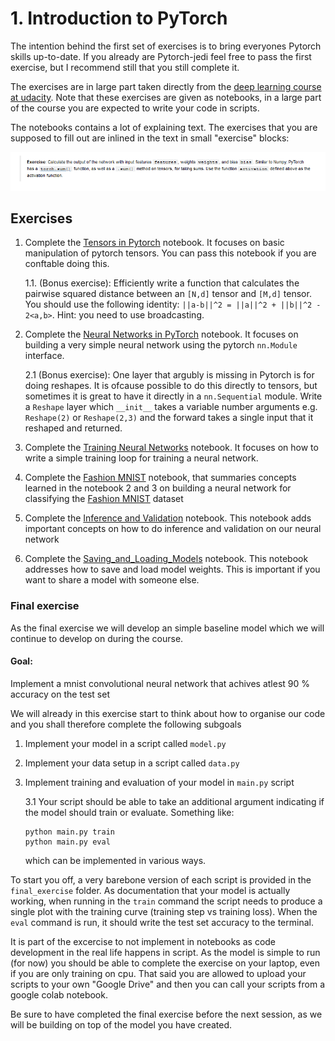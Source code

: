 # 1. Introduction to PyTorch

The intention behind the first set of exercises is to bring everyones 
Pytorch skills up-to-date. If you already are Pytorch-jedi feel free to
pass the first exercise, but I recommend still that you still complete it.

The exercises are in large part taken directly from the 
[deep learning course at udacity](https://github.com/udacity/deep-learning-v2-pytorch).
Note that these exercises are given as notebooks, in a large part of the course you
are expected to write your code in scripts.

The notebooks contains a lot of explaining text. The exercises that you are
supposed to fill out are inlined in the text in small "exercise" blocks:

![exercise](../figures/exercise.PNG)

## Exercises

1. Complete the [Tensors in Pytorch](1_Tensors_in_PyTorch.ipynb) notebook. It focuses on basic
   manipulation of pytorch tensors. You can pass this notebook if you are conftable doing this.
   
   1.1. (Bonus exercise): Efficiently write a function that calculates the pairwise squared distance
        between an `[N,d]` tensor and `[M,d]` tensor. You should use the following identity:
        ``` ||a-b||^2 = ||a||^2 + ||b||^2 - 2<a,b> ```. Hint: you need to use broadcasting.
   
2. Complete the [Neural Networks in PyTorch](2_Neural_Networks_in_PyTorch.ipynb) notebook. It focuses on 
   building a very simple neural network using the pytorch `nn.Module` interface.
   
   2.1 (Bonus exercise): One layer that argubly is missing in Pytorch is for doing reshapes.
       It is ofcause possible to do this directly to tensors, but sometimes it is great to
       have it directly in a `nn.Sequential` module. Write a `Reshape` layer which `__init__`
       takes a variable number arguments e.g. `Reshape(2)` or `Reshape(2,3)` and the forward
       takes a single input that it reshaped and returned.

3. Complete the [Training Neural Networks](3_Training_Neural_Networks.ipynb) notebook. It focuses on
   how to write a simple training loop for training a neural network.
   
4. Complete the [Fashion MNIST](4_Fashion_MNIST.ipynb) notebook, that summaries concepts learned in the
   notebook 2 and 3 on building a neural network for classifying the [Fashion MNIST](https://github.com/zalandoresearch/fashion-mnist) 
   dataset

5. Complete the [Inference and Validation](5_Inference_and_Validation.ipynb) notebook. This notebook adds
   important concepts on how to do inference and validation on our neural network
   
6. Complete the [Saving_and_Loading_Models](6_Saving_and_Loading_Models.ipynb) notebook. This notebook addresses
   how to save and load model weights. This is important if you want to share a model with someone else.

### Final exercise

As the final exercise we will develop an simple baseline model which we will
continue to develop on during the course.

#### Goal: 
Implement a mnist convolutional neural network that achives atlest 90 % accuracy
on the test set

We will already in this exercise start to think about how to organise our code and
you shall therefore complete the following subgoals
1. Implement your model in a script called `model.py`
2. Implement your data setup in a script called `data.py`
3. Implement training and evaluation of your model in `main.py` script
   
   3.1 Your script should be able to take an additional argument indicating if the model
   should train or evaluate. Something like:
   ```
   python main.py train
   python main.py eval
   ```
   which can be implemented in various ways.
   
To start you off, a very barebone version of each script is provided in the `final_exercise` folder. As documentation 
that your model is actually working, when running in the `train` command the script needs to
produce a single plot with the training curve (training step vs training loss). When the `eval` command is run,
it should write the test set accuracy to the terminal.

It is part of the excercise to not implement in notebooks as code development in the real life 
happens in script. As the model is simple to run (for now) you should be able to complete
the exercise on your laptop, even if you are only training on cpu. That said you are allowed to upload your scripts
to your own "Google Drive" and then you can call your scripts from a google colab notebook.

Be sure to have completed the final exercise before the next session, as we will be building on top of the model
you have created.







